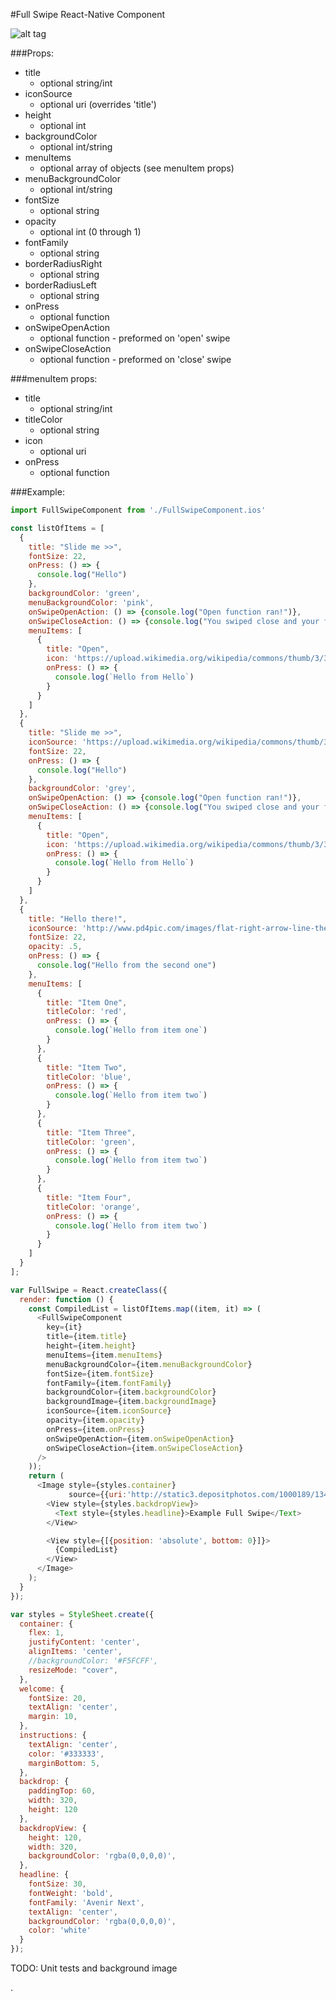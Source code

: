 #Full Swipe React-Native Component

![alt tag](https://raw.githubusercontent.com/natdm/FullSwipe/master/images/FullSwipe_resize.gif)


###Props:
* title
  *  optional string/int
* iconSource
  *  optional uri (overrides 'title')
* height
  *  optional int
* backgroundColor
  *  optional int/string
* menuItems
  *  optional array of objects (see menuItem props)
* menuBackgroundColor
  *  optional int/string
* fontSize
  *  optional string
* opacity
  *  optional int (0 through 1)
* fontFamily
  *  optional string
* borderRadiusRight
  * optional string
* borderRadiusLeft
  * optional string
* onPress
  *  optional function
* onSwipeOpenAction
  *  optional function - preformed on 'open' swipe
* onSwipeCloseAction
  *  optional function - preformed on 'close' swipe

###menuItem props:

* title
  *  optional string/int
* titleColor
  * optional string
* icon
  *  optional uri
* onPress
  *  optional function

###Example:

```javascript
import FullSwipeComponent from './FullSwipeComponent.ios'

const listOfItems = [
  {
    title: "Slide me >>",
    fontSize: 22,
    onPress: () => {
      console.log("Hello")
    },
    backgroundColor: 'green',
    menuBackgroundColor: 'pink',
    onSwipeOpenAction: () => {console.log("Open function ran!")},
    onSwipeCloseAction: () => {console.log("You swiped close and your function ran")},
    menuItems: [
      {
        title: "Open",
        icon: 'https://upload.wikimedia.org/wikipedia/commons/thumb/3/35/Tux.svg/2000px-Tux.svg.png',
        onPress: () => {
          console.log(`Hello from Hello`)
        }
      }
    ]
  },
  {
    title: "Slide me >>",
    iconSource: 'https://upload.wikimedia.org/wikipedia/commons/thumb/3/35/Tux.svg/2000px-Tux.svg.png',
    fontSize: 22,
    onPress: () => {
      console.log("Hello")
    },
    backgroundColor: 'grey',
    onSwipeOpenAction: () => {console.log("Open function ran!")},
    onSwipeCloseAction: () => {console.log("You swiped close and your function ran")},
    menuItems: [
      {
        title: "Open",
        icon: 'https://upload.wikimedia.org/wikipedia/commons/thumb/3/35/Tux.svg/2000px-Tux.svg.png',
        onPress: () => {
          console.log(`Hello from Hello`)
        }
      }
    ]
  },
  {
    title: "Hello there!",
    iconSource: 'http://www.pd4pic.com/images/flat-right-arrow-line-theme-action-icon.png',
    fontSize: 22,
    opacity: .5,
    onPress: () => {
      console.log("Hello from the second one")
    },
    menuItems: [
      {
        title: "Item One",
        titleColor: 'red',
        onPress: () => {
          console.log(`Hello from item one`)
        }
      },
      {
        title: "Item Two",
        titleColor: 'blue',
        onPress: () => {
          console.log(`Hello from item two`)
        }
      },
      {
        title: "Item Three",
        titleColor: 'green',
        onPress: () => {
          console.log(`Hello from item two`)
        }
      },
      {
        title: "Item Four",
        titleColor: 'orange',
        onPress: () => {
          console.log(`Hello from item two`)
        }
      }
    ]
  }
];

var FullSwipe = React.createClass({
  render: function () {
    const CompiledList = listOfItems.map((item, it) => (
      <FullSwipeComponent
        key={it}
        title={item.title}
        height={item.height}
        menuItems={item.menuItems}
        menuBackgroundColor={item.menuBackgroundColor}
        fontSize={item.fontSize}
        fontFamily={item.fontFamily}
        backgroundColor={item.backgroundColor}
        backgroundImage={item.backgroundImage}
        iconSource={item.iconSource}
        opacity={item.opacity}
        onPress={item.onPress}
        onSwipeOpenAction={item.onSwipeOpenAction}
        onSwipeCloseAction={item.onSwipeCloseAction}
      />
    ));
    return (
      <Image style={styles.container}
             source={{uri:'http://static3.depositphotos.com/1000189/134/i/950/depositphotos_1340581-Green-Grass-Background.jpg'}}>
        <View style={styles.backdropView}>
          <Text style={styles.headline}>Example Full Swipe</Text>
        </View>

        <View style={[{position: 'absolute', bottom: 0}]}>
          {CompiledList}
        </View>
      </Image>
    );
  }
});

var styles = StyleSheet.create({
  container: {
    flex: 1,
    justifyContent: 'center',
    alignItems: 'center',
    //backgroundColor: '#F5FCFF',
    resizeMode: "cover",
  },
  welcome: {
    fontSize: 20,
    textAlign: 'center',
    margin: 10,
  },
  instructions: {
    textAlign: 'center',
    color: '#333333',
    marginBottom: 5,
  },
  backdrop: {
    paddingTop: 60,
    width: 320,
    height: 120
  },
  backdropView: {
    height: 120,
    width: 320,
    backgroundColor: 'rgba(0,0,0,0)',
  },
  headline: {
    fontSize: 30,
    fontWeight: 'bold',
    fontFamily: 'Avenir Next',
    textAlign: 'center',
    backgroundColor: 'rgba(0,0,0,0)',
    color: 'white'
  }
});
```

TODO: Unit tests and background image

.